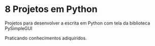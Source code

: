 # 8 Projetos em Python
 Projetos para desenvolver a escrita em Python com tela da biblioteca PySimpleGUI

 Praticando conhecimentos adiquiridos.
